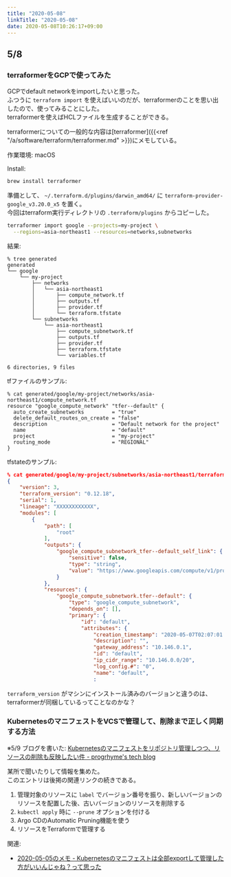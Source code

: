 ```yaml
---
title: "2020-05-08"
linkTitle: "2020-05-08"
date: 2020-05-08T10:26:17+09:00
---
```


## 5/8
### terraformerをGCPで使ってみた

GCPでdefault networkをimportしたいと思った。  
ふつうに `terraform import` を使えばいいのだが、terraformerのことを思い出したので、使ってみることにした。  
terraformerを使えばHCLファイルを生成することができる。

terraformerについての一般的な内容は[terraformer]({{<ref "/a/software/terraform/terraformer.md" >}})にメモしている。

作業環境: macOS

Install:

```sh
brew install terraformer
```

準備として、 `~/.terraform.d/plugins/darwin_amd64/` に `terraform-provider-google_v3.20.0_x5` を置く。  
今回はterraform実行ディレクトリの `.terraform/plugins` からコピーした。

```sh
terraformer import google --projects=my-project \
  --regions=asia-northeast1 --resources=networks,subnetworks
```

結果:

```
% tree generated
generated
└── google
    └── my-project
        ├── networks
        │   └── asia-northeast1
        │       ├── compute_network.tf
        │       ├── outputs.tf
        │       ├── provider.tf
        │       └── terraform.tfstate
        └── subnetworks
            └── asia-northeast1
                ├── compute_subnetwork.tf
                ├── outputs.tf
                ├── provider.tf
                ├── terraform.tfstate
                └── variables.tf

6 directories, 9 files
```

tfファイルのサンプル:

```HCL
% cat generated/google/my-project/networks/asia-northeast1/compute_network.tf
resource "google_compute_network" "tfer--default" {
  auto_create_subnetworks         = "true"
  delete_default_routes_on_create = "false"
  description                     = "Default network for the project"
  name                            = "default"
  project                         = "my-project"
  routing_mode                    = "REGIONAL"
}
```

tfstateのサンプル:

```JSON
% cat generated/google/my-project/subnetworks/asia-northeast1/terraform.tfstate
{
    "version": 3,
    "terraform_version": "0.12.18",
    "serial": 1,
    "lineage": "XXXXXXXXXXXX",
    "modules": [
        {
            "path": [
                "root"
            ],
            "outputs": {
                "google_compute_subnetwork_tfer--default_self_link": {
                    "sensitive": false,
                    "type": "string",
                    "value": "https://www.googleapis.com/compute/v1/projects/my-project/regions/asia-northeast1/subnetworks/default"
                }
            },
            "resources": {
                "google_compute_subnetwork.tfer--default": {
                    "type": "google_compute_subnetwork",
                    "depends_on": [],
                    "primary": {
                        "id": "default",
                        "attributes": {
                            "creation_timestamp": "2020-05-07T02:07:01.455-07:00",
                            "description": "",
                            "gateway_address": "10.146.0.1",
                            "id": "default",
                            "ip_cidr_range": "10.146.0.0/20",
                            "log_config.#": "0",
                            "name": "default",
                            :
```

`terraform_version` がマシンにインストール済みのバージョンと違うのは、terraformerが同梱しているってことなのかな？

### KubernetesのマニフェストをVCSで管理して、削除まで正しく同期する方法

※5/9 ブログを書いた: [Kubernetesのマニフェストをリポジトリ管理しつつ、リソースの削除も反映したい件 - progrhyme's tech blog](https://tech-progrhyme.hatenablog.com/entry/2020/05/09/125134)

某所で聞いたりして情報を集めた。  
このエントリは後掲の関連リンクの続きである。

1. 管理対象のリソースに `label` でバージョン番号を振り、新しいバージョンのリソースを配置した後、古いバージョンのリソースを削除する
1. `kubectl apply` 時に `--prune` オプションを付ける
1. Argo CDのAutomatic Pruning機能を使う
1. リソースをTerraformで管理する

関連:

- [2020-05-05のメモ - Kubernetesのマニフェストは全部exportして管理した方がいいんじゃね？って思った](../20200505/#kubernetesのマニフェストは全部exportして管理した方がいいんじゃねって思った)
